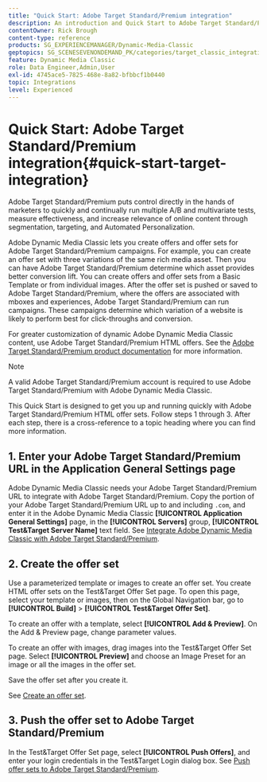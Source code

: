 ```yaml
---
title: "Quick Start: Adobe Target Standard/Premium integration"
description: An introduction and Quick Start to Adobe Target Standard/Premium to help you get up and running quickly with Adobe Target Standard/Premium integration techniques in Adobe Dynamic Media Classic.
contentOwner: Rick Brough
content-type: reference
products: SG_EXPERIENCEMANAGER/Dynamic-Media-Classic
geptopics: SG_SCENESEVENONDEMAND_PK/categories/target_classic_integration
feature: Dynamic Media Classic
role: Data Engineer,Admin,User
exl-id: 4745ace5-7825-468e-8a82-bfbbcf1b0440
topic: Integrations
level: Experienced
---
```

# Quick Start: Adobe Target Standard/Premium integration{#quick-start-target-integration}

 Adobe Target Standard/Premium puts control directly in the hands of marketers to quickly and continually run multiple A/B and multivariate tests, measure effectiveness, and increase relevance of online content through segmentation, targeting, and Automated Personalization.

Adobe Dynamic Media Classic lets you create offers and offer sets for Adobe Target Standard/Premium campaigns. For example, you can create an offer set with three variations of the same rich media asset. Then you can have Adobe Target Standard/Premium determine which asset provides better conversion lift. You can create offers and offer sets from a Basic Template or from individual images. After the offer set is pushed or saved to Adobe Target Standard/Premium, where the offers are associated with mboxes and experiences, Adobe Target Standard/Premium can run campaigns. These campaigns determine which variation of a website is likely to perform best for click-throughs and conversion.

For greater customization of dynamic Adobe Dynamic Media Classic content, use Adobe Target Standard/Premium HTML offers. See the [Adobe Target Standard/Premium product documentation](https://experienceleague.adobe.com/en/docs/target) for more information.

>[!NOTE]
>
>A valid Adobe Target Standard/Premium account is required to use Adobe Target Standard/Premium with Adobe Dynamic Media Classic.

This Quick Start is designed to get you up and running quickly with Adobe Target Standard/Premium HTML offer sets. Follow steps 1 through 3. After each step, there is a cross-reference to a topic heading where you can find more information.

## 1. Enter your Adobe Target Standard/Premium URL in the Application General Settings page

Adobe Dynamic Media Classic needs your Adobe Target Standard/Premium URL to integrate with Adobe Target Standard/Premium. Copy the portion of your Adobe Target Standard/Premium URL up to and including `.com`, and enter it in the Adobe Dynamic Media Classic **[!UICONTROL Application General Settings]** page, in the **[!UICONTROL Servers]** group, **[!UICONTROL Test&Target Server Name]** text field. See [Integrate Adobe Dynamic Media Classic with Adobe Target Standard/Premium](integrating-dmc-with-target.md#integrating-dmc-with-target).

## 2. Create the offer set

Use a parameterized template or images to create an offer set. You create HTML offer sets on the Test&Target Offer Set page. To open this page, select your template or images, then on the Global Navigation bar, go to **[!UICONTROL Build]** > **[!UICONTROL Test&Target Offer Set]**.

To create an offer with a template, select **[!UICONTROL Add & Preview]**. On the Add & Preview page, change parameter values.

To create an offer with images, drag images into the Test&Target Offer Set page. Select **[!UICONTROL Preview]** and choose an Image Preset for an image or all the images in the offer set.

Save the offer set after you create it.

See [Create an offer set](creating-offer-set.md#creating_an_offer_set).

## 3. Push the offer set to Adobe Target Standard/Premium

In the Test&Target Offer Set page, select **[!UICONTROL Push Offers]**, and enter your login credentials in the Test&Target Login dialog box. See [Push offer sets to Adobe Target Standard/Premium](pushing-offer-sets-target.md#pushing_offer_sets_to_target).
